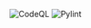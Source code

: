 ![CodeQL](https://github.com/federatedsecure/client-python/workflows/CodeQL/badge.svg)
![Pylint](https://raw.githubusercontent.com/federatedsecure/client-python/main/.github/badges/pylint.svg)
